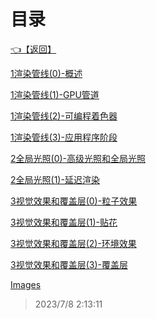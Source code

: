 # 目录  


[👈【返回】](..\--目录--游戏和渲染引擎架构)  


[1渲染管线(0)-概述](.\1渲染管线(0)-概述)  

[1渲染管线(1)-GPU管道](.\1渲染管线(1)-GPU管道)  

[1渲染管线(2)-可编程着色器](.\1渲染管线(2)-可编程着色器)  

[1渲染管线(3)-应用程序阶段](.\1渲染管线(3)-应用程序阶段)  

[2全局光照(0)-高级光照和全局光照](.\2全局光照(0)-高级光照和全局光照)  

[2全局光照(1)-延迟渲染](.\2全局光照(1)-延迟渲染)  

[3视觉效果和覆盖层(0)-粒子效果](.\3视觉效果和覆盖层(0)-粒子效果)  

[3视觉效果和覆盖层(1)-贴花](.\3视觉效果和覆盖层(1)-贴花)  

[3视觉效果和覆盖层(2)-环境效果](.\3视觉效果和覆盖层(2)-环境效果)  

[3视觉效果和覆盖层(3)-覆盖层](.\3视觉效果和覆盖层(3)-覆盖层)  

[Images](.\Images\--目录--Images)  







> 2023/7/8 2:13:11
